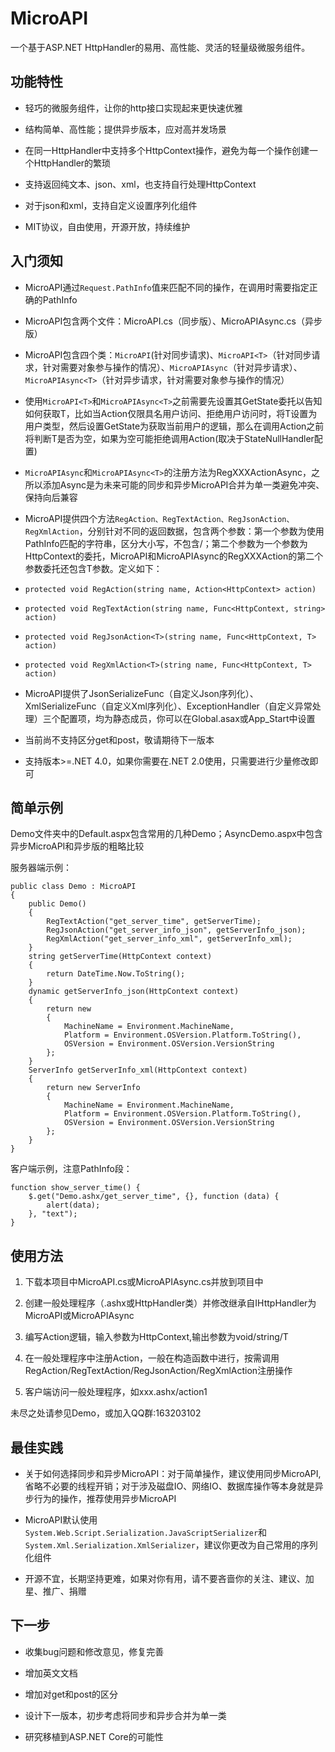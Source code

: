 # MicroAPI

一个基于ASP.NET HttpHandler的易用、高性能、灵活的轻量级微服务组件。

## 功能特性

* 轻巧的微服务组件，让你的http接口实现起来更快速优雅

* 结构简单、高性能；提供异步版本，应对高并发场景

* 在同一HttpHandler中支持多个HttpContext操作，避免为每一个操作创建一个HttpHandler的繁琐

* 支持返回纯文本、json、xml，也支持自行处理HttpContext

* 对于json和xml，支持自定义设置序列化组件

* MIT协议，自由使用，开源开放，持续维护

## 入门须知

* MicroAPI通过`Request.PathInfo`值来匹配不同的操作，在调用时需要指定正确的PathInfo

* MicroAPI包含两个文件：MicroAPI.cs（同步版）、MicroAPIAsync.cs（异步版）

* MicroAPI包含四个类：`MicroAPI`(针对同步请求)、`MicroAPI<T>`（针对同步请求，针对需要对象参与操作的情况）、`MicroAPIAsync`（针对异步请求）、`MicroAPIAsync<T>`（针对异步请求，针对需要对象参与操作的情况）

* 使用`MicroAPI<T>`和`MicroAPIAsync<T>`之前需要先设置其GetState委托以告知如何获取T，比如当Action仅限具名用户访问、拒绝用户访问时，将T设置为用户类型，然后设置GetState为获取当前用户的逻辑，那么在调用Action之前将判断T是否为空，如果为空可能拒绝调用Action(取决于StateNullHandler配置)

* `MicroAPIAsync`和`MicroAPIAsync<T>`的注册方法为RegXXXActionAsync，之所以添加Async是为未来可能的同步和异步MicroAPI合并为单一类避免冲突、保持向后兼容

* MicroAPI提供四个方法`RegAction、RegTextAction、RegJsonAction、RegXmlAction`，分别针对不同的返回数据，包含两个参数：第一个参数为使用PathInfo匹配的字符串，区分大小写，不包含/；第二个参数为一个参数为HttpContext的委托，MicroAPI<T>和MicroAPIAsync<T>的RegXXXAction的第二个参数委托还包含T参数。定义如下：
*  `protected void RegAction(string name, Action<HttpContext> action)`
*  `protected void RegTextAction(string name, Func<HttpContext, string> action)`
*  `protected void RegJsonAction<T>(string name, Func<HttpContext, T> action)`
*  `protected void RegXmlAction<T>(string name, Func<HttpContext, T> action)`

* MicroAPI提供了JsonSerializeFunc（自定义Json序列化）、XmlSerializeFunc（自定义Xml序列化）、ExceptionHandler（自定义异常处理）三个配置项，均为静态成员，你可以在Global.asax或App_Start中设置

* 当前尚不支持区分get和post，敬请期待下一版本

* 支持版本>=.NET 4.0，如果你需要在.NET 2.0使用，只需要进行少量修改即可

## 简单示例

Demo文件夹中的Default.aspx包含常用的几种Demo；AsyncDemo.aspx中包含异步MicroAPI和异步版的粗略比较

服务器端示例：

```
public class Demo : MicroAPI
{
    public Demo()
    {
        RegTextAction("get_server_time", getServerTime);
        RegJsonAction("get_server_info_json", getServerInfo_json);
        RegXmlAction("get_server_info_xml", getServerInfo_xml);
    }
    string getServerTime(HttpContext context)
    {
        return DateTime.Now.ToString();
    }
    dynamic getServerInfo_json(HttpContext context)
    {
        return new
        {
            MachineName = Environment.MachineName,
            Platform = Environment.OSVersion.Platform.ToString(),
            OSVersion = Environment.OSVersion.VersionString
        };
    }
    ServerInfo getServerInfo_xml(HttpContext context)
    {
        return new ServerInfo
        {
            MachineName = Environment.MachineName,
            Platform = Environment.OSVersion.Platform.ToString(),
            OSVersion = Environment.OSVersion.VersionString
        };
    }
}
```

客户端示例，注意PathInfo段：

```
function show_server_time() {
    $.get("Demo.ashx/get_server_time", {}, function (data) {
        alert(data);
    }, "text");
}
```

## 使用方法

1. 下载本项目中MicroAPI.cs或MicroAPIAsync.cs并放到项目中

2. 创建一般处理程序（.ashx或HttpHandler类）并修改继承自IHttpHandler为MicroAPI或MicroAPIAsync

3. 编写Action逻辑，输入参数为HttpContext,输出参数为void/string/T

4. 在一般处理程序中注册Action，一般在构造函数中进行，按需调用RegAction/RegTextAction/RegJsonAction/RegXmlAction注册操作

5. 客户端访问一般处理程序，如xxx.ashx/action1

未尽之处请参见Demo，或加入QQ群:163203102

## 最佳实践

* 关于如何选择同步和异步MicroAPI：对于简单操作，建议使用同步MicroAPI,省略不必要的线程开销；对于涉及磁盘IO、网络IO、数据库操作等本身就是异步行为的操作，推荐使用异步MicroAPI

* MicroAPI默认使用`System.Web.Script.Serialization.JavaScriptSerializer`和`System.Xml.Serialization.XmlSerializer`，建议你更改为自己常用的序列化组件

* 开源不宜，长期坚持更难，如果对你有用，请不要吝啬你的关注、建议、加星、推广、捐赠

## 下一步

* 收集bug问题和修改意见，修复完善

* 增加英文文档

* 增加对get和post的区分

* 设计下一版本，初步考虑将同步和异步合并为单一类

* 研究移植到ASP.NET Core的可能性